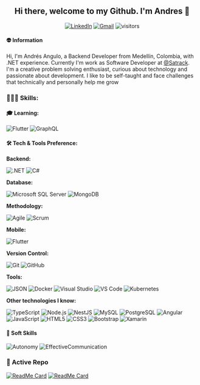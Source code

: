 <div align="center">

##  Hi there, welcome to my Github. I'm Andres 👋
  
  [![LinkedIn](https://img.shields.io/static/v1?style=for-the-badge&message=LinkedIn&color=0A66C2&logo=LinkedIn&logoColor=FFFFFF&label=)](https://www.linkedin.com/in/andresanhi/)
  [![Gmail](https://img.shields.io/static/v1?style=for-the-badge&message=andresanhi@gmail.com&color=EA4335&logo=Gmail&logoColor=FFFFFF&label=)](mailto:andresanhi@gmail.com)
  ![visitors](https://visitor-badge.laobi.icu/badge?page_id=**andresanhi**)
  
</div>  
<div>

#### 👽 Information

Hi, I'm Andrés Angulo, a Backend Developer from Medellín, Colombia, with .NET experience. Currently I'm work as Software Developer at [@Satrack](https://www.satrack.com). I'm a creative problem solving enthusiast, curious about technology and passionate about development. I like to be self-taught and face challenges that technically and personally help me grow 

### 👨🏻‍💻 Skills:

#### 🎓 Learning:
![Flutter](https://img.shields.io/static/v1?style=for-the-badge&message=Flutter&color=02569B&logo=Flutter&logoColor=FFFFFF&label=) ![GraphQL](https://img.shields.io/static/v1?style=for-the-badge&message=GraphQL&color=E10098&logo=GraphQL&logoColor=FFFFFF&label=)

#### 🛠️ Tech & Tools Preference:

**Backend:**
  
  ![.NET](https://img.shields.io/static/v1?style=for-the-badge&message=.NET&color=512BD4&logo=.NET&logoColor=FFFFFF&label=) ![C#](https://img.shields.io/static/v1?style=for-the-badge&message=CSHARP&color=512BD4&logo=c-sharp&logoColor=FFFFFF&label=) 

**Database:** 
  
 ![Microsoft SQL Server](https://img.shields.io/static/v1?style=for-the-badge&message=Microsoft+SQL+Server&color=CC2927&logo=Microsoft+SQL+Server&logoColor=FFFFFF&label=) ![MongoDB](https://img.shields.io/static/v1?style=for-the-badge&message=MongoDB&color=47A248&logo=MongoDB&logoColor=FFFFFF&label=)

**Methodology:** 
  
  ![Agile](https://img.shields.io/static/v1?style=for-the-badge&message=Agile&color=blue&logo=Scrum&logoColor=FFFFFF&label=) ![Scrum](https://img.shields.io/static/v1?style=for-the-badge&message=Scrum&color=009FDA&logo=Scrum&logoColor=FFFFFF&label=)

**Mobile:**
  
  ![Flutter](https://img.shields.io/static/v1?style=for-the-badge&message=Flutter&color=02569B&logo=Flutter&logoColor=FFFFFF&label=)

**Version Control:**
  
  ![Git](https://img.shields.io/static/v1?style=for-the-badge&message=Git&color=F05032&logo=Git&logoColor=FFFFFF&label=) ![GitHub](https://img.shields.io/static/v1?style=for-the-badge&message=GitHub&color=181717&logo=GitHub&logoColor=FFFFFF&label=)

**Tools:**
  
  ![JSON](https://img.shields.io/static/v1?style=for-the-badge&message=JSON&color=000000&logo=JSON&logoColor=FFFFFF&label=) ![Docker](https://img.shields.io/static/v1?style=for-the-badge&message=Docker&color=2496ED&logo=Docker&logoColor=FFFFFF&label=) ![Visual Studio](https://img.shields.io/static/v1?style=for-the-badge&message=Visual+Studio&color=5C2D91&logo=Visual+Studio&logoColor=FFFFFF&label=) ![VS Code](https://img.shields.io/static/v1?style=for-the-badge&message=VS+Code&color=007ACC&logo=Visual+Studio+Code&logoColor=FFFFFF&label=) ![Kubernetes](https://img.shields.io/static/v1?style=for-the-badge&message=Kubernetes&color=326CE5&logo=Kubernetes&logoColor=FFFFFF&label=) 

**Other technologies I know:**
  
  ![TypeScript](https://img.shields.io/static/v1?style=for-the-badge&message=TypeScript&color=3178C6&logo=TypeScript&logoColor=FFFFFF&label=) ![Node.js](https://img.shields.io/static/v1?style=for-the-badge&message=Node.js&color=339933&logo=Node.js&logoColor=FFFFFF&label=) ![NestJS](https://img.shields.io/static/v1?style=for-the-badge&message=NestJS&color=E0234E&logo=NestJS&logoColor=FFFFFF&label=) ![MySQL](https://img.shields.io/static/v1?style=for-the-badge&message=MySQL&color=4479A1&logo=MySQL&logoColor=FFFFFF&label=) ![PostgreSQL](https://img.shields.io/static/v1?style=for-the-badge&message=PostgreSQL&color=4169E1&logo=PostgreSQL&logoColor=FFFFFF&label=) ![Angular](https://img.shields.io/static/v1?style=for-the-badge&message=Angular&color=DD0031&logo=Angular&logoColor=FFFFFF&label=) ![JavaScript](https://img.shields.io/static/v1?style=for-the-badge&message=JavaScript&color=222222&logo=JavaScript&logoColor=F7DF1E&label=) ![HTML5](https://img.shields.io/static/v1?style=for-the-badge&message=HTML5&color=E34F26&logo=HTML5&logoColor=FFFFFF&label=) ![CSS3](https://img.shields.io/static/v1?style=for-the-badge&message=CSS3&color=1572B6&logo=CSS3&logoColor=FFFFFF&label=) ![Bootstrap](https://img.shields.io/static/v1?style=for-the-badge&message=Bootstrap&color=7952B3&logo=Bootstrap&logoColor=FFFFFF&label=) ![Xamarin](https://img.shields.io/static/v1?style=for-the-badge&message=Xamarin&color=3498DB&logo=Xamarin&logoColor=FFFFFF&label=)
  
#### 🔭 Soft Skills
![Autonomy](https://img.shields.io/static/v1?style=for-the-badge&message=Autonomy&color=222222&logo=Hack+The+Box&logoColor=9FEF00&label=) ![EffectiveCommunication](https://img.shields.io/static/v1?style=for-the-badge&message=Effective+Communication&color=222222&logo=Hack+The+Box&logoColor=9FEF00&label=)
  
### 👀 Active Repo
[![ReadMe Card](https://github-readme-stats.vercel.app/api/pin/?username=andresanhi&repo=team-intl-insurance-team&theme=radical "Team-Insurance")](https://github.com/andresanhi/bookstore-api-nodejs)
[![ReadMe Card](https://github-readme-stats.vercel.app/api/pin/?username=andresanhi&repo=Programming-paradigms-csharp&theme=highcontrast "Programming-Paradigms")](https://github.com/andresanhi/programming-paradigms-csharp)
</div>

<!--
**andresanhi/andresanhi** is a ✨ _special_ ✨ repository because its `README.md` (this file) appears on your GitHub profile.

Here are some ideas to get you started:

- 🔭 I’m currently working on ...
- 🌱 I’m currently learning ...
- 👯 I’m looking to collaborate on ...
- 🤔 I’m looking for help with ...
- 💬 Ask me about ...
- 📫 How to reach me: ...
- 😄 Pronouns: ...
- ⚡ Fun fact: ...
-->
